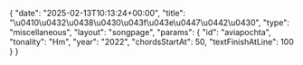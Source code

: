 {
    "date": "2025-02-13T10:13:24+00:00",
    "title": "\u0410\u0432\u0438\u0430\u043f\u043e\u0447\u0442\u0430",
    "type": "miscellaneous",
    "layout": "songpage",
    "params": {
        "id": "aviapochta",
        "tonality": "Hm",
        "year": "2022",
        "chordsStartAt": 50,
        "textFinishAtLine": 100
    }
}